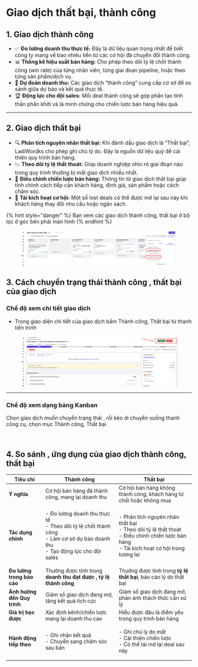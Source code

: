 # Giao dịch thất bại, thành công

## 1. Giao dịch thành công&#x20;

* ✅ **Đo lường doanh thu thực tế:** Đây là dữ liệu quan trọng nhất để biết công ty mang về bao nhiêu tiền từ các cơ hội đã chuyển đổi thành công.
* 📊 **Thống kê hiệu suất bán hàng:** Cho phép theo dõi tỷ lệ chốt thành công (win rate) của từng nhân viên, từng giai đoạn pipeline, hoặc theo từng sản phẩm/dịch vụ.
* 🔮 **Dự đoán doanh thu:** Các giao dịch “thành công” cung cấp cơ sở để so sánh giữa dự báo  và kết quả thực tế.
* 🏆 **Động lực cho đội sales:** Mỗi deal thành công sẽ góp phần tạo tinh thần phấn khởi và là minh chứng cho chiến lược bán hàng hiệu quả.

***

## 2. Giao dịch thất bại

* 🔍 **Phân tích nguyên nhân thất bại:** Khi đánh dấu giao dịch là “Thất bại”, LadiWordks  cho phép ghi chú lý do. Đây là nguồn dữ liệu quý để cải thiện quy trình bán hàng.
* 📉 **Theo dõi tỷ lệ thất thoát:** Giúp doanh nghiệp nhìn rõ giai đoạn nào trong quy trình thường bị mất giao dịch nhiều nhất.
* 🧩 **Điều chỉnh chiến lược bán hàng:** Thông tin từ giao dịch thất bại giúp tinh chỉnh cách tiếp cận khách hàng, định giá, sản phẩm hoặc cách chăm sóc.
* 🔄 **Tái kích hoạt cơ hội:** Một số lost deals có thể được mở lại sau này khi khách hàng thay đổi nhu cầu hoặc ngân sách.

{% hint style="danger" %}
Bạn xem các giao dịch thành công, thất bại ở bộ lọc ở góc bên phải màn hình&#x20;
{% endhint %}

<figure><img src="../../../.gitbook/assets/image (2) (1) (1) (1) (1).png" alt=""><figcaption></figcaption></figure>



## 3. Cách chuyển trạng thái thành công , thất bại của giao dịch&#x20;

### Chế độ xem chi tiết giao dịch&#x20;

* Trong giao diện chi tiết của giao dịch bấm Thành công, Thất bại  từ thanh tiến trình&#x20;

<figure><img src="../../../.gitbook/assets/image (3) (1) (1) (1) (1).png" alt=""><figcaption></figcaption></figure>



***

### Chế độ xem dạng bảng Kanban

Chọn giao dịch muốn chuyển trạng thái , rồi kéo di chuyển xuống thanh công cụ, chọn mục Thành công, Thất bại&#x20;

<figure><img src="../../../.gitbook/assets/giai doạn 3.gif" alt=""><figcaption></figcaption></figure>

## 4. So sánh , ứng dụng của giao dịch thành công, thất bại&#x20;

| Tiêu chí                    | **Thành công**                                                                                                                          | **Thất bại**                                                                                                                                         |
| --------------------------- | --------------------------------------------------------------------------------------------------------------------------------------- | ---------------------------------------------------------------------------------------------------------------------------------------------------- |
| **Ý nghĩa**                 | Cơ hội bán hàng đã thành công, mang lại doanh thu                                                                                       | Cơ hội bán hàng không thành công, khách hàng từ chối hoặc không mua                                                                                  |
| **Tác dụng chính**          | <p>- Đo lường doanh thu thực tế<br>- Theo dõi tỷ lệ chốt thành công<br>- Làm cơ sở dự báo doanh thu<br>- Tạo động lực cho đội sales</p> | <p>- Phân tích nguyên nhân thất bại<br>- Theo dõi tỷ lệ thất thoát<br>- Điều chỉnh chiến lược bán hàng<br>- Tái kích hoạt cơ hội trong tương lai</p> |
| **Đo lường trong báo cáo**  | Thường được tính trong **doanh thu đạt được , tỷ lệ thành công**                                                                        | Thường được tính trong **tỷ lệ thất bại**, báo cáo lý do thất bại                                                                                    |
| **Ảnh hưởng đến Quy trình** | Giảm số giao dịch đang mở, tăng kết quả tích cực                                                                                        | Giảm số giao dịch đang mở, phản ánh thách thức cần xử lý                                                                                             |
| **Giá trị học được**        | Xác định kênh/chiến lược mang lại doanh thu cao                                                                                         | Hiểu được đâu là điểm yếu trong quy trình bán hàng                                                                                                   |
| **Hành động tiếp theo**     | <p>- Ghi nhận kết quả<br>- Chuyển sang chăm sóc sau bán</p>                                                                             | <p>- Ghi chú lý do mất<br>- Cải thiện chiến lược<br>- Có thể tái mở lại deal sau này</p>                                                             |
